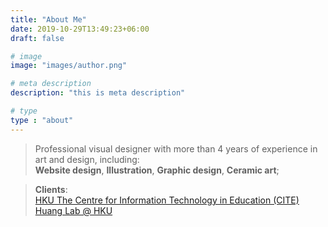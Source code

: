 ```yaml
---
title: "About Me"
date: 2019-10-29T13:49:23+06:00
draft: false

# image
image: "images/author.png"

# meta description
description: "this is meta description"

# type
type : "about"
---
```


>Professional visual designer with more than 4 years of experience in art and design, including:  
**Website design**, **Illustration**, **Graphic design**, **Ceramic art**;  

>**Clients**:  
[HKU The Centre for Information Technology in Education (CITE)](https://web.hku.hk/~yuanhua/cite/)  
[Huang Lab @ HKU](https://web.hku.hk/~yuanhua/)